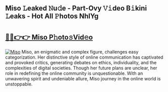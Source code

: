 ## Miso 𝙻eaked 𝙽u𝚍e - Part-Ovy 𝚅𝚒deo B𝚒kini 𝙻eaks - Hot All 𝙿hotos NhlYg

# <h2><a href="http://ld0vhjj.urlbe.top/?page=Miso">🔗🔗👉👉 Miso P𝚑oto𝚜Vid𝚎o</a></h2>

[![Miso](https://i.imgur.com/eBuTRDB.gif)](http://ld0vhjj.urlbe.top/?page=Miso)
Miso, an enigmatic and complex figure, challenges easy categorization. Her distinctive style of online communication has captivated and provoked critics, generating debates on ethics, individuality, and the complexities of digital societies. Though her future plans are unclear, her role in redefining the online community is unquestionable. With an unwavering spirit and undeniable allure, Miso journey in the online world is unstoppable.
